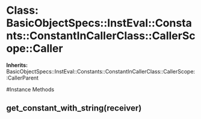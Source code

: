 # Class: BasicObjectSpecs::InstEval::Constants::ConstantInCallerClass::CallerScope::Caller
**Inherits:** BasicObjectSpecs::InstEval::Constants::ConstantInCallerClass::CallerScope::CallerParent
    




#Instance Methods
## get_constant_with_string(receiver) [](#method-i-get_constant_with_string)

